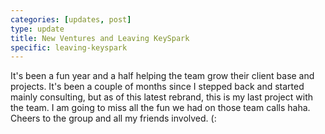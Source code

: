 ```yaml
---
categories: [updates, post]
type: update
title: New Ventures and Leaving KeySpark
specific: leaving-keyspark
---
```

It's been a fun year and a half helping the team grow their client base and projects. It's been a couple of months since I stepped back and started mainly consulting, but as of this latest rebrand, this is my last project with the team. I am going to miss all the fun we had on those team calls haha. Cheers to the group and all my friends involved. (:
